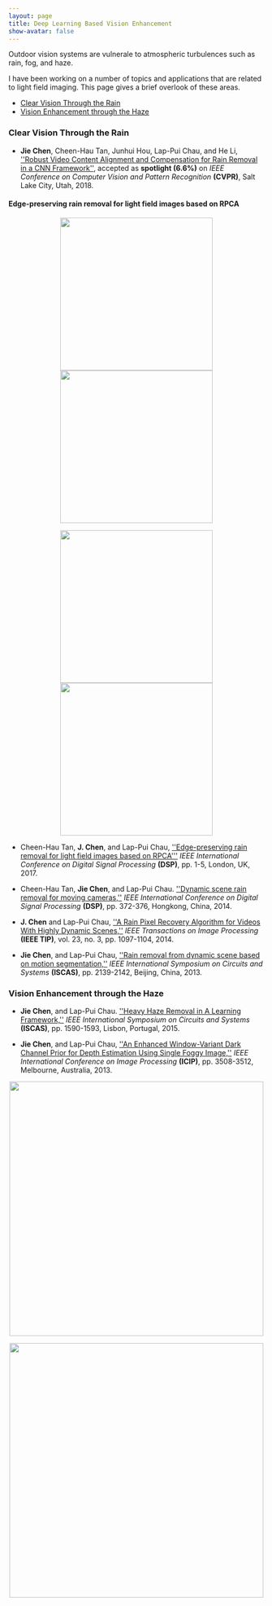 ```yaml
---
layout: page
title: Deep Learning Based Vision Enhancement
show-avatar: false
---
```


Outdoor vision systems are vulnerale to atmospheric turbulences such as rain, fog, and haze. 

I have been working on a number of topics and applications that are related to light field imaging. This page gives a brief overlook of these areas.

- [Clear Vision Through the Rain](#rain)  
- [Vision Enhancement through the Haze](#haze)       

### <a name="rain"></a> Clear Vision Through the Rain

* **Jie Chen**, Cheen-Hau Tan, Junhui Hou, Lap-Pui Chau, and He Li, [''Robust Video Content Alignment and Compensation for Rain Removal in a CNN Framework''](https://arxiv.org/abs/1708.01964), accepted as **spotlight (6.6%)** on _IEEE Conference on Computer Vision and Pattern Recognition_ **(CVPR)**, Salt Lake City, Utah, 2018. 


#### Edge-preserving rain removal for light field images based on RPCA
<p align='center'>
<img src="https://hotndy.github.io/projects/LFRain/N1CARrain.gif" width="300px"/>
<img src="https://hotndy.github.io/projects/LFRain/N1CARderain.gif" width="300px"/>
</p>
<p align='center'>
<img src="https://hotndy.github.io/projects/LFRain/WKWrain.gif" width="300px"/>
<img src="https://hotndy.github.io/projects/LFRain/WKWdrain.gif" width="300px"/>
</p>

* Cheen-Hau Tan, **J. Chen**, and Lap-Pui Chau, [''Edge-preserving rain removal for light field images based on RPCA'''](http://ieeexplore.ieee.org/document/8096066/) _IEEE International Conference on Digital Signal Processing_ **(DSP)**, pp. 1-5, London, UK, 2017.

* Cheen-Hau Tan, **Jie Chen**, and Lap-Pui Chau. [''Dynamic scene rain removal for moving cameras,''](http://ieeexplore.ieee.org/document/6900689/) _IEEE International Conference on Digital Signal Processing_ **(DSP)**, pp. 372-376, Hongkong, China, 2014. 

* **J. Chen** and Lap-Pui Chau, [''A Rain Pixel Recovery Algorithm for Videos With Highly Dynamic Scenes,''](http://ieeexplore.ieee.org.ezlibproxy1.ntu.edu.sg/document/6662475/) _IEEE Transactions on Image Processing_ **(IEEE TIP)**, vol. 23, no. 3, pp. 1097-1104, 2014. 

* **Jie Chen**, and Lap-Pui Chau, [''Rain removal from dynamic scene based on motion segmentation,''](http://ieeexplore.ieee.org/document/6572297/) _IEEE International Symposium on Circuits and Systems_ **(ISCAS)**, pp. 2139-2142, Beijing, China, 2013. 
  
### <a name="haze"></a> Vision Enhancement through the Haze

* **Jie Chen**, and Lap-Pui Chau. [''Heavy Haze Removal in A Learning Framework,''](http://ieeexplore.ieee.org/document/7168952/) _IEEE International Symposium on Circuits and Systems_ **(ISCAS)**, pp. 1590-1593, Lisbon, Portugal, 2015.  
  
* **Jie Chen**, and Lap-Pui Chau, [''An Enhanced Window-Variant Dark Channel Prior for Depth Estimation Using Single Foggy Image,''](http://ieeexplore.ieee.org/document/6738724/) _IEEE International Conference on Image Processing_ **(ICIP)**, pp. 3508-3512, Melbourne, Australia, 2013. 

<p align="center">
<img src="https://hotndy.github.io/projects/HazeRemoval/HeavyHazeOutput1.jpg" width="500px"/>
</p>
  
<p align="center">
<img src="https://hotndy.github.io/projects/HazeRemoval/HeavyHazeOutput2.jpg" width="500px"/>
</p>

